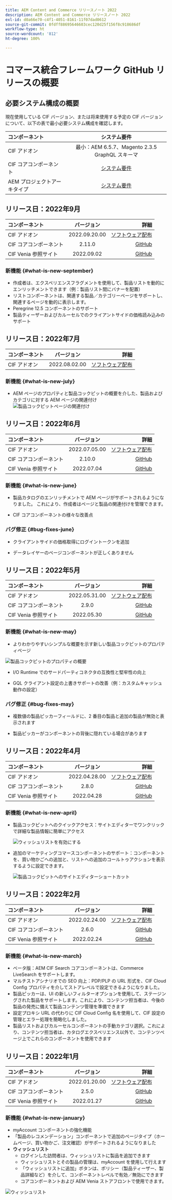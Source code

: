 ```yaml
---
title: AEM Content and Commerce リリースノート 2022
description: AEM Content and Commerce リリースノート 2022
exl-id: d0a66e70-c4f1-4051-8161-11f07dad0612
source-git-commit: 0fdff88695646603cec120d25f156f8c918686df
workflow-type: ht
source-wordcount: '812'
ht-degree: 100%

---
```


# コマース統合フレームワーク GitHub リリースの概要

## 必要システム構成の概要

現在使用している CIF バージョン、または将来使用する予定の CIF バージョンについて、以下の表で最小必要システム構成を確認します。

| コンポーネント | システム要件 |
|:-------|:-----:|
| CIF アドオン | 最小：AEM 6.5.7、Magento 2.3.5 GraphQL スキーマ |
| CIF コアコンポーネント | [システム要件](https://github.com/adobe/aem-core-cif-components/blob/master/VERSIONS.md) |
| AEM プロジェクトアーキタイプ | [システム要件](https://github.com/adobe/aem-project-archetype/blob/master/VERSIONS.md) |

## リリース日：2022年9月

| コンポーネント | バージョン | 詳細 |
|:-------|:-----:|---------------------:|
| CIF アドオン | 2022.09.20.00 | [ソフトウェア配布](https://experience.adobe.com/#/downloads/content/software-distribution/en/aem.html?package=%2Fcontent%2Fsoftware-distribution%2Fen%2Fdetails.html%2Fcontent%2Fdam%2Faem%2Fpublic%2Faem-commerce-addon-65-2022.09.20.00.zip) |
| CIF コアコンポーネント | 2.11.0 | [GitHub](https://github.com/adobe/aem-core-cif-components/releases/tag/core-cif-components-reactor-2.11.0) |
| CIF Venia 参照サイト | 2022.09.02 | [GitHub](https://github.com/adobe/aem-cif-guides-venia/releases/tag/venia-2022.09.02) |

### 新機能 {#what-is-new-september}

* 作成者は、エクスペリエンスフラグメントを使用して、製品リストを動的にエンリッチメントできます（例：製品リスト間にバナーを配置）
* リストコンポーネントは、関連する製品／カテゴリーページをサポートし、関連するページを動的に表示します。
* Peregrine 12.5 コンポーネントのサポート
* 製品ティーザーおよびカルーセルでのクライアントサイドの価格読み込みのサポート

## リリース日：2022年7月

| コンポーネント | バージョン | 詳細 |
|:-------|:-----:|---------------------:|
| CIF アドオン | 2022.08.02.00 | [ソフトウェア配布](https://experience.adobe.com/#/downloads/content/software-distribution/en/aem.html?package=%2Fcontent%2Fsoftware-distribution%2Fen%2Fdetails.html%2Fcontent%2Fdam%2Faem%2Fpublic%2Faem-commerce-addon-65-2022.08.02.00.zip) |

### 新機能 {#what-is-new-july}

* AEM ページのプロパティと製品コックピットの概要を介した、製品およびカテゴリに対する AEM ページの関連付け
   ![製品コックピットページの関連付け](/help/assets/CIF/product_cockpit_page_association.png)

## リリース日：2022年6月

| コンポーネント | バージョン | 詳細 |
|:-------|:-----:|---------------------:|
| CIF アドオン | 2022.07.05.00 | [ソフトウェア配布](https://experience.adobe.com/#/downloads/content/software-distribution/en/aem.html?package=%2Fcontent%2Fsoftware-distribution%2Fen%2Fdetails.html%2Fcontent%2Fdam%2Faem%2Fpublic%2Faem-commerce-addon-65-2022.07.05.00.zip) |
| CIF コアコンポーネント | 2.10.0 | [GitHub](https://github.com/adobe/aem-core-cif-components/releases/tag/core-cif-components-reactor-2.10.0) |
| CIF Venia 参照サイト | 2022.07.04 | [GitHub](https://github.com/adobe/aem-cif-guides-venia/releases/tag/venia-2022.07.04) |

### 新機能 {#what-is-new-june}

* 製品カタログのエンリッチメントで AEM ページがサポートされるようになりました。 これにより、作成者はページと製品の関連付けを管理できます。

* CIF コアコンポーネントの様々な改善点

### バグ修正 {#bug-fixes-june}

* クライアントサイドの価格取得にログイントークンを追加

* データレイヤーのページコンポーネントが正しくありません

## リリース日：2022年5月

| コンポーネント | バージョン | 詳細 |
|:-------|:-----:|---------------------:|
| CIF アドオン | 2022.05.31.00 | [ソフトウェア配布](https://experience.adobe.com/#/downloads/content/software-distribution/en/aem.html?package=%2Fcontent%2Fsoftware-distribution%2Fen%2Fdetails.html%2Fcontent%2Fdam%2Faem%2Fpublic%2Faem-commerce-addon-65-2022.05.31.00.zip) |
| CIF コアコンポーネント | 2.9.0 | [GitHub](https://github.com/adobe/aem-core-cif-components/releases/tag/core-cif-components-reactor-2.9.0) |
| CIF Venia 参照サイト | 2022.05.30 | [GitHub](https://github.com/adobe/aem-cif-guides-venia/releases/tag/venia-2022.05.30) |

### 新機能 {#what-is-new-may}

* よりわかりやすいシンプルな概要を示す新しい製品コックピットのプロパティページ

![製品コックピットのプロパティの概要](/help/assets/CIF/product_cockpit_properties_overview.png)

* I/O Runtime でのサードパーティコネクタの互換性と堅牢性の向上

* GQL クライアント設定の上書きサポートの改善（例：カスタムキャッシュ動作の設定）

### バグ修正 {#bug-fixes-may}

* 複数値の製品ピッカーフィールドに、2 番目の製品と追加の製品が無効と表示されます

* 製品ピッカーがコンポーネントの背後に隠れている場合があります

## リリース日：2022年4月

| コンポーネント | バージョン | 詳細 |
|:-------|:-----:|---------------------:|
| CIF アドオン | 2022.04.28.00 | [ソフトウェア配布](https://experience.adobe.com/#/downloads/content/software-distribution/en/aem.html?package=%2Fcontent%2Fsoftware-distribution%2Fen%2Fdetails.html%2Fcontent%2Fdam%2Faem%2Fpublic%2Faem-commerce-addon-65-2022.04.28.00.zip) |
| CIF コアコンポーネント | 2.8.0 | [GitHub](https://github.com/adobe/aem-core-cif-components/releases/tag/core-cif-components-reactor-2.8.0) |
| CIF Venia 参照サイト | 2022.04.28 | [GitHub](https://github.com/adobe/aem-cif-guides-venia/releases/tag/venia-2022.04.28) |

### 新機能 {#what-is-new-april}

* 製品コックピットへのクイックアクセス：サイトエディターでワンクリックで詳細な製品情報に簡単にアクセス

   ![ウィッシュリストを有効にする](/help/assets/CIF/enable-wishlist.png)

* 追加のマーケティングコマースコンポーネントのサポート：コンポーネントを、買い物かごへの追加と、リストへの追加のコールトゥアクションを表示するように設定できます。

   ![製品コックピットへのサイトエディターショートカット](/help/assets/CIF/sites-editor-shortcut-to-cockpit.png)

## リリース日：2022年2月

| コンポーネント | バージョン | 詳細 |
|:-------|:-----:|---------------------:|
| CIF アドオン | 2022.02.24.00 | [ソフトウェア配布](https://experience.adobe.com/#/downloads/content/software-distribution/en/aem.html?package=%2Fcontent%2Fsoftware-distribution%2Fen%2Fdetails.html%2Fcontent%2Fdam%2Faem%2Fpublic%2Faem-commerce-addon-65-2022.02.24.00.zip) |
| CIF コアコンポーネント | 2.6.0 | [GitHub](https://github.com/adobe/aem-core-cif-components/releases/tag/core-cif-components-reactor-2.6.0) |
| CIF Venia 参照サイト | 2022.02.24 | [GitHub](https://github.com/adobe/aem-cif-guides-venia/releases/tag/venia-2022.02.24) |

### 新機能 {#what-is-new-march}

* ベータ版：AEM CIF Search コアコンポーネントは、Commerce LiveSearch をサポートします。
* マルチストアシナリオでの SEO 向上：PDP/PLP の URL 形式を、CIF Cloud Config プロパティを介してストアレベルで設定できるようになりました。
* 製品ピッカーは、UI の新しいフィルターオプションを使用して、ステージングされた製品をサポートします。これにより、コンテンツ担当者は、今後の製品の発売に備えて製品コンテンツ管理を準備できます
* 設定プロキシ URL の代わりに CIF Cloud Config 名を使用して、CIF 設定の管理とエラー処理を簡略化しました。
* 製品リストおよびカルーセルコンポーネントの手動カテゴリ選択。これにより、コンテンツ担当者は、カタログエクスペリエンス以外で、コンテンツページ上でこれらのコンポーネントを使用できます

## リリース日：2022年1月

| コンポーネント | バージョン | 詳細 |
|:-------|:-----:|---------------------:|
| CIF アドオン | 2022.01.20.00 | [ソフトウェア配布](https://experience.adobe.com/#/downloads/content/software-distribution/en/aem.html?package=%2Fcontent%2Fsoftware-distribution%2Fen%2Fdetails.html%2Fcontent%2Fdam%2Faem%2Fpublic%2Faem-commerce-addon-65-2022.01.20.00.zip) |
| CIF コアコンポーネント | 2.5.0 | [GitHub](https://github.com/adobe/aem-core-cif-components/releases/tag/core-cif-components-reactor-2.5.0) |
| CIF Venia 参照サイト | 2022.01.27 | [GitHub](https://github.com/adobe/aem-cif-guides-venia/releases/tag/venia-2022.01.27) |

### 新機能 {#what-is-new-january}

* myAccount コンポーネントの強化機能
* 「製品のレコメンデーション」コンポーネントで追加のページタイプ（ホームページ、買い物かご、注文確認）がサポートされるようになりました
* **ウィッシュリスト**
   * ログインした訪問者は、ウィッシュリストに製品を追加できます
   * ウィッシュリストとその製品の管理は、myAccount を使用して行えます
   * 「ウィッシュリストに追加」ボタンは、ポリシー（製品ティーザー、製品詳細など）を介して、コンポーネントレベルで有効／無効にできます
   * コアコンポーネントおよび AEM Venia ストアフロントで使用できます。

![ウィッシュリスト](/help/assets/CIF/wishlist.png)
